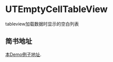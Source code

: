 # UTEmptyCellTableView
tableview加载数据时显示的空白列表

## 简书地址
[本Demo例子地址](https://www.jianshu.com/p/745d7a0e945d).
